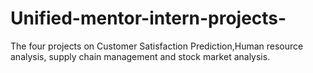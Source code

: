 # Unified-mentor-intern-projects-
The four projects on Customer Satisfaction Prediction,Human resource analysis, supply chain management and stock market analysis.
